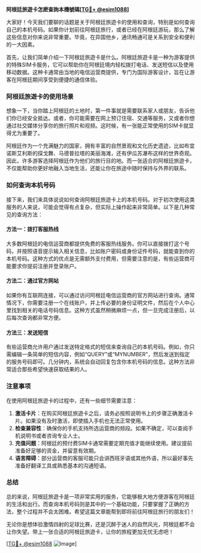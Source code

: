 **阿根廷旅遊卡怎麽查詢本機號碼[[TG💪+ @esim1088](https://t.me/s/esim1088)]**

大家好！今天我们要聊的话题是关于阿根廷旅遊卡的使用和查询，特别是如何查询自己的本机号码。如果你计划前往阿根廷旅行，或者已经在阿根廷游玩，那么了解这些信息对你来说非常重要。毕竟，在异国他乡，通讯畅通可是关系到安全和便利的一大因素。

首先，让我们简单介绍一下阿根廷旅遊卡是什么。阿根廷旅遊卡是一种为游客提供的特殊SIM卡服务，它可以帮助你在阿根廷境内轻松拨打电话、发送短信以及使用移动数据。这种卡通常由当地的电信运营商提供，专门为国际游客设计，旨在让游客在阿根廷期间享受到便捷的通信体验。

### **阿根廷旅遊卡的使用场景**
想象一下，当你踏上阿根廷的土地时，第一件事就是需要联系家人或朋友，告诉他们你已经安全抵达。或者，你可能需要在网上预订住宿、交通等服务，又或者你想通过社交媒体分享你的旅行照片和视频。这时候，有一张能正常使用的SIM卡就显得尤为重要了。

阿根廷作为一个充满魅力的国家，拥有丰富的自然景观和文化历史遗迹，比如布宜诺斯艾利斯的探戈舞、马德普拉塔的美丽海滩，还有伊瓜苏瀑布这样的世界奇观。因此，许多游客选择阿根廷作为他们的旅行目的地。而一张适合的阿根廷旅遊卡，不仅能帮助你更好地融入当地生活，还能让你在旅途中随时保持与外界的联系。

### **如何查询本机号码**
接下来，我们来具体说说如何查询阿根廷旅遊卡上的本机号码。对于初次使用这类服务的人来说，可能会觉得有点复杂，但实际上操作起来非常简单。以下是几种常见的查询方法：

#### **方法一：拨打客服热线**
大多数阿根廷的电信运营商都提供免费的客服热线服务。你可以直接拨打这个号码，并按照语音提示输入相关信息，比如账户密码或身份证件号码，就能查到你的本机号码。这种方式的优点是无需额外支付费用，但需要注意的是，有些运营商可能要求你提前注册并登录账户。

#### **方法二：通过官方网站**
如果你有互联网连接，可以通过访问阿根廷电信运营商的官方网站进行查询。通常情况下，你需要注册一个在线账户，并上传必要的身份证明文件，然后在个人中心里找到相关的电话号码信息。这种方式虽然稍微麻烦一点，但一旦完成注册后，以后每次查询都非常方便。

#### **方法三：发送短信**
有些运营商允许用户通过发送特定格式的短信来查询自己的本机号码。例如，你只需编辑一条简单的短信内容，例如“QUERY”或“MYNUMBER”，然后发送到指定的服务号码即可。几分钟内，系统会自动回复包含你本机号码的信息。这种方法非常适合那些希望快速获取结果的人。

### **注意事项**
在使用阿根廷旅遊卡的过程中，还有一些细节需要注意：
1. **激活卡片**：在购买阿根廷旅遊卡之后，请务必按照说明书上的步骤正确激活卡片。如果没有及时激活，即使插入手机也无法正常使用。
2. **检查兼容性**：确保你的手机支持所选运营商的频段。如果不确定，可以查阅手机说明书或者咨询专业人士。
3. **充值问题**：阿根廷的预付费SIM卡通常需要定期充值才能继续使用。建议提前准备好足够的资金，并留意有效期。
4. **语言障碍**：部分运营商的客服可能只会讲西班牙语或其他外语，所以最好事先准备好翻译工具或熟悉基本的沟通短语。

### **总结**
总的来说，阿根廷旅遊卡是一项非常实用的服务，它能够极大地方便游客在阿根廷的生活和出行。而查询本机号码则是其中的一个基础功能，只要掌握了正确的方法，整个过程并不会太困难。希望这篇文章能帮到即将前往阿根廷旅行的朋友们！

无论你是想体验激情四射的足球比赛，还是沉醉于迷人的自然风光，阿根廷都不会让你失望。带上一张合适的阿根廷旅遊卡，让你的旅程更加无忧无虑吧！

[[TG💪+ @esim1088](https://t.me/s/esim1088) ![Image](https://i.postimg.cc/4NQfJmqS/Snipaste-2025-05-13-00-14-12.png)]